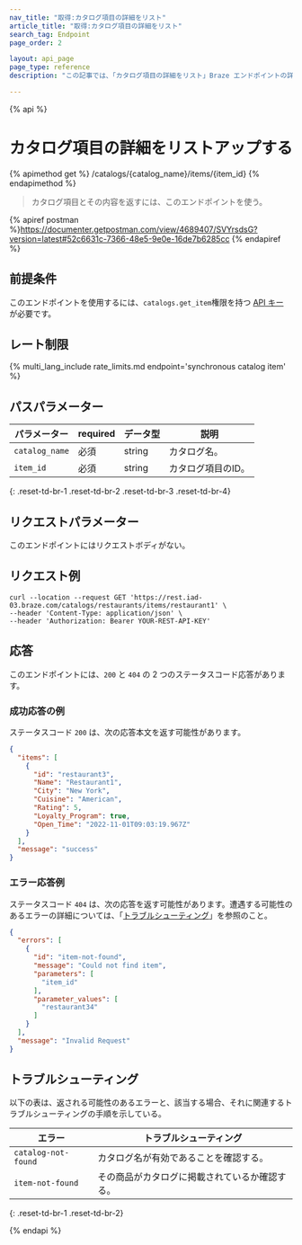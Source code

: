 ```yaml
---
nav_title: "取得:カタログ項目の詳細をリスト"
article_title: "取得:カタログ項目の詳細をリスト"
search_tag: Endpoint
page_order: 2

layout: api_page
page_type: reference
description: "この記事では、「カタログ項目の詳細をリスト」Braze エンドポイントの詳細について説明します。"

---
```

{% api %}
# カタログ項目の詳細をリストアップする
{% apimethod get %}
/catalogs/{catalog_name}/items/{item_id}
{% endapimethod %}

> カタログ項目とその内容を返すには、このエンドポイントを使う。

{% apiref postman %}https://documenter.getpostman.com/view/4689407/SVYrsdsG?version=latest#52c6631c-7366-48e5-9e0e-16de7b6285cc {% endapiref %}

## 前提条件

このエンドポイントを使用するには、`catalogs.get_item`権限を持つ [API キー]({{site.baseurl}}/api/basics#rest-api-key/) が必要です。

## レート制限

{% multi_lang_include rate_limits.md endpoint='synchronous catalog item' %}

## パスパラメーター

| パラメーター | required | データ型 | 説明 |
|---|---|---|---|
| `catalog_name` | 必須 | string | カタログ名。 |
| `item_id` | 必須 | string | カタログ項目のID。 |
{: .reset-td-br-1 .reset-td-br-2 .reset-td-br-3 .reset-td-br-4}

## リクエストパラメーター

このエンドポイントにはリクエストボディがない。

## リクエスト例

```
curl --location --request GET 'https://rest.iad-03.braze.com/catalogs/restaurants/items/restaurant1' \
--header 'Content-Type: application/json' \
--header 'Authorization: Bearer YOUR-REST-API-KEY'
```

## 応答

このエンドポイントには、`200` と `404` の 2 つのステータスコード応答があります。

### 成功応答の例

ステータスコード `200` は、次の応答本文を返す可能性があります。

```json
{
  "items": [
    {
      "id": "restaurant3",
      "Name": "Restaurant1",
      "City": "New York",
      "Cuisine": "American",
      "Rating": 5,
      "Loyalty_Program": true,
      "Open_Time": "2022-11-01T09:03:19.967Z"
    }
  ],
  "message": "success"
}
```

### エラー応答例

ステータスコード `404` は、次の応答を返す可能性があります。遭遇する可能性のあるエラーの詳細については、「[トラブルシューティング](#troubleshooting)」を参照のこと。

```json
{
  "errors": [
    {
      "id": "item-not-found",
      "message": "Could not find item",
      "parameters": [
        "item_id"
      ],
      "parameter_values": [
        "restaurant34"
      ]
    }
  ],
  "message": "Invalid Request"
}
```

## トラブルシューティング

以下の表は、返される可能性のあるエラーと、該当する場合、それに関連するトラブルシューティングの手順を示している。

| エラー | トラブルシューティング |
| --- | --- |
| `catalog-not-found` | カタログ名が有効であることを確認する。 |
| `item-not-found` | その商品がカタログに掲載されているか確認する。 |
{: .reset-td-br-1 .reset-td-br-2}

{% endapi %}